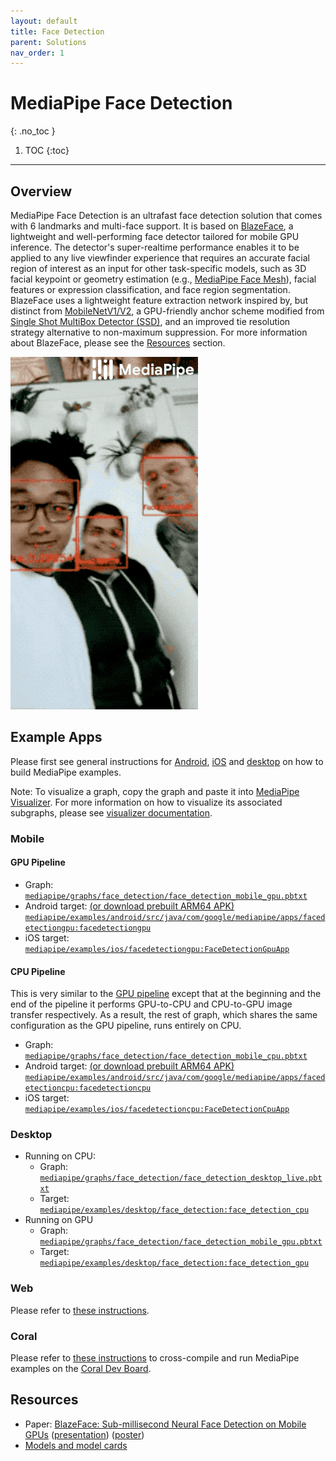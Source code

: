 ```yaml
---
layout: default
title: Face Detection
parent: Solutions
nav_order: 1
---
```


# MediaPipe Face Detection
{: .no_toc }

1. TOC
{:toc}
---

## Overview

MediaPipe Face Detection is an ultrafast face detection solution that comes with
6 landmarks and multi-face support. It is based on
[BlazeFace](https://arxiv.org/abs/1907.05047), a lightweight and well-performing
face detector tailored for mobile GPU inference. The detector's super-realtime
performance enables it to be applied to any live viewfinder experience that
requires an accurate facial region of interest as an input for other
task-specific models, such as 3D facial keypoint or geometry estimation (e.g.,
[MediaPipe Face Mesh](./face_mesh.md)), facial features or expression
classification, and face region segmentation. BlazeFace uses a lightweight
feature extraction network inspired by, but distinct from
[MobileNetV1/V2](https://ai.googleblog.com/2018/04/mobilenetv2-next-generation-of-on.html),
a GPU-friendly anchor scheme modified from
[Single Shot MultiBox Detector (SSD)](https://arxiv.org/abs/1512.02325), and an
improved tie resolution strategy alternative to non-maximum suppression. For
more information about BlazeFace, please see the [Resources](#resources)
section.

![face_detection_android_gpu.gif](../images/mobile/face_detection_android_gpu.gif)

## Example Apps

Please first see general instructions for
[Android](../getting_started/building_examples.md#android), [iOS](../getting_started/building_examples.md#ios)
and [desktop](../getting_started/building_examples.md#desktop) on how to build MediaPipe
examples.

Note: To visualize a graph, copy the graph and paste it into
[MediaPipe Visualizer](https://viz.mediapipe.dev/). For more information on how
to visualize its associated subgraphs, please see
[visualizer documentation](../tools/visualizer.md).

### Mobile

#### GPU Pipeline

*   Graph:
    [`mediapipe/graphs/face_detection/face_detection_mobile_gpu.pbtxt`](https://github.com/google/mediapipe/tree/master/mediapipe/graphs/face_detection/face_detection_mobile_gpu.pbtxt)
*   Android target:
    [(or download prebuilt ARM64 APK)](https://drive.google.com/open?id=1DZTCy1gp238kkMnu4fUkwI3IrF77Mhy5)
    [`mediapipe/examples/android/src/java/com/google/mediapipe/apps/facedetectiongpu:facedetectiongpu`](https://github.com/google/mediapipe/tree/master/mediapipe/examples/android/src/java/com/google/mediapipe/apps/facedetectiongpu/BUILD)
*   iOS target:
    [`mediapipe/examples/ios/facedetectiongpu:FaceDetectionGpuApp`](https://github.com/google/mediapipe/tree/master/mediapipe/examples/ios/facedetectiongpu/BUILD)

#### CPU Pipeline

This is very similar to the [GPU pipeline](#gpu-pipeline) except that at the
beginning and the end of the pipeline it performs GPU-to-CPU and CPU-to-GPU
image transfer respectively. As a result, the rest of graph, which shares the
same configuration as the GPU pipeline, runs entirely on CPU.

*   Graph:
    [`mediapipe/graphs/face_detection/face_detection_mobile_cpu.pbtxt`](https://github.com/google/mediapipe/tree/master/mediapipe/graphs/face_detection/face_detection_mobile_cpu.pbtxt)
*   Android target:
    [(or download prebuilt ARM64 APK)](https://drive.google.com/open?id=1npiZY47jbO5m2YaL63o5QoCQs40JC6C7)
    [`mediapipe/examples/android/src/java/com/google/mediapipe/apps/facedetectioncpu:facedetectioncpu`](https://github.com/google/mediapipe/tree/master/mediapipe/examples/android/src/java/com/google/mediapipe/apps/facedetectioncpu/BUILD)
*   iOS target:
    [`mediapipe/examples/ios/facedetectioncpu:FaceDetectionCpuApp`](https://github.com/google/mediapipe/tree/master/mediapipe/examples/ios/facedetectioncpu/BUILD)

### Desktop

*   Running on CPU:
    *   Graph:
        [`mediapipe/graphs/face_detection/face_detection_desktop_live.pbtxt`](https://github.com/google/mediapipe/tree/master/mediapipe/graphs/face_detection/face_detection_desktop_live.pbtxt)
    *   Target:
        [`mediapipe/examples/desktop/face_detection:face_detection_cpu`](https://github.com/google/mediapipe/tree/master/mediapipe/examples/desktop/face_detection/BUILD)
*   Running on GPU
    *   Graph:
        [`mediapipe/graphs/face_detection/face_detection_mobile_gpu.pbtxt`](https://github.com/google/mediapipe/tree/master/mediapipe/graphs/face_detection/face_detection_mobile_gpu.pbtxt)
    *   Target:
        [`mediapipe/examples/desktop/face_detection:face_detection_gpu`](https://github.com/google/mediapipe/tree/master/mediapipe/examples/desktop/face_detection/BUILD)

### Web

Please refer to [these instructions](../index.md#mediapipe-on-the-web).

### Coral

Please refer to
[these instructions](https://github.com/google/mediapipe/tree/master/mediapipe/examples/coral/README.md)
to cross-compile and run MediaPipe examples on the
[Coral Dev Board](https://coral.ai/products/dev-board).

## Resources

*   Paper:
    [BlazeFace: Sub-millisecond Neural Face Detection on Mobile GPUs](https://arxiv.org/abs/1907.05047)
    ([presentation](https://docs.google.com/presentation/d/1YCtASfnYyZtH-41QvnW5iZxELFnf0MF-pPWSLGj8yjQ/present?slide=id.g5bc8aeffdd_1_0))
    ([poster](https://drive.google.com/file/d/1u6aB6wxDY7X2TmeUUKgFydulNtXkb3pu/view))
*   [Models and model cards](./models.md#face_detection)

